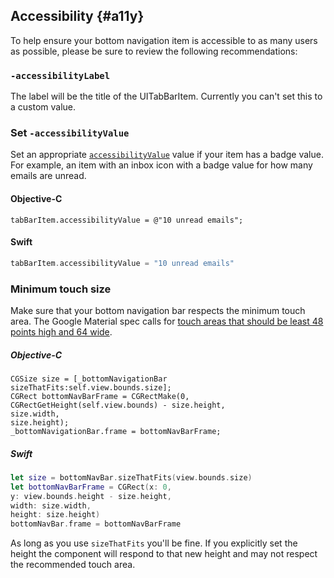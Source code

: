 ## Accessibility {#a11y}

To help ensure your bottom navigation item is accessible to as many users as possible, please
be sure to review the following recommendations:

### `-accessibilityLabel`
The label will be the title of the UITabBarItem. Currently you can't set this to a custom value.

### Set `-accessibilityValue` 

Set an appropriate
[`accessibilityValue`](https://developer.apple.com/documentation/uikit/uiaccessibilityelement/1619583-accessibilityvalue)
value if your item has a badge value. For example, an item with an inbox icon with a badge value for how many
emails are unread.

#### Objective-C
```objc
tabBarItem.accessibilityValue = @"10 unread emails";
```
#### Swift
```swift
tabBarItem.accessibilityValue = "10 unread emails"
```

### Minimum touch size

Make sure that your bottom navigation bar respects the minimum touch area. The Google Material spec calls for [touch areas that should be least 48 points high and 64 wide](https://material.io/design/layout/spacing-methods.html#touch-click-targets). 

##### Objective-C
```objc
CGSize size = [_bottomNavigationBar sizeThatFits:self.view.bounds.size];
CGRect bottomNavBarFrame = CGRectMake(0, 
CGRectGetHeight(self.view.bounds) - size.height,
size.width,
size.height);
_bottomNavigationBar.frame = bottomNavBarFrame;
```

##### Swift
```swift
let size = bottomNavBar.sizeThatFits(view.bounds.size)
let bottomNavBarFrame = CGRect(x: 0,
y: view.bounds.height - size.height,
width: size.width,
height: size.height)
bottomNavBar.frame = bottomNavBarFrame
```
As long as you use `sizeThatFits` you'll be fine. If you explicitly set the height the component will respond to that new height and may not respect the recommended touch area.
